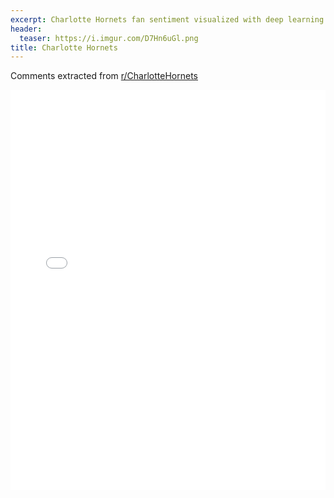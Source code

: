 ```yaml
---
excerpt: Charlotte Hornets fan sentiment visualized with deep learning.
header:
  teaser: https://i.imgur.com/D7Hn6uGl.png
title: Charlotte Hornets
---
```


Comments extracted from [r/CharlotteHornets](https://reddit.com/r/CharlotteHornets)
<iframe id="igraph" scrolling="no" style="border:none;" seamless="seamless" src="/plots/NBA/CHO.html" height="640" width="100%"></iframe>